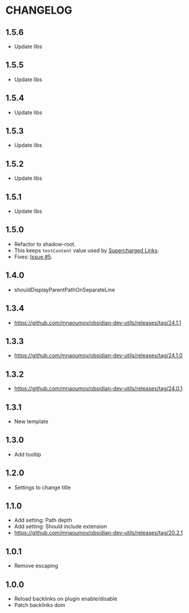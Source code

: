 # CHANGELOG

## 1.5.6

- Update libs

## 1.5.5

- Update libs

## 1.5.4

- Update libs

## 1.5.3

- Update libs

## 1.5.2

- Update libs

## 1.5.1

- Update libs

## 1.5.0

- Refactor to shadow-root.
- This keeps `textContent` value used by [Supercharged Links](https://github.com/mdelobelle/obsidian_supercharged_links).
- Fixes: [Issue #5](https://github.com/mnaoumov/obsidian-backlink-full-path/issues/5).

## 1.4.0

- shouldDisplayParentPathOnSeparateLine

## 1.3.4

- https://github.com/mnaoumov/obsidian-dev-utils/releases/tag/24.1.1

## 1.3.3

- https://github.com/mnaoumov/obsidian-dev-utils/releases/tag/24.1.0

## 1.3.2

- https://github.com/mnaoumov/obsidian-dev-utils/releases/tag/24.0.1

## 1.3.1

- New template

## 1.3.0

- Add tooltip

## 1.2.0

- Settings to change title

## 1.1.0

- Add setting: Path depth
- Add setting: Should include extension
- https://github.com/mnaoumov/obsidian-dev-utils/releases/tag/20.2.1

## 1.0.1

- Remove escaping

## 1.0.0

- Reload backlinks on plugin enable/disable
- Patch backlinks dom
